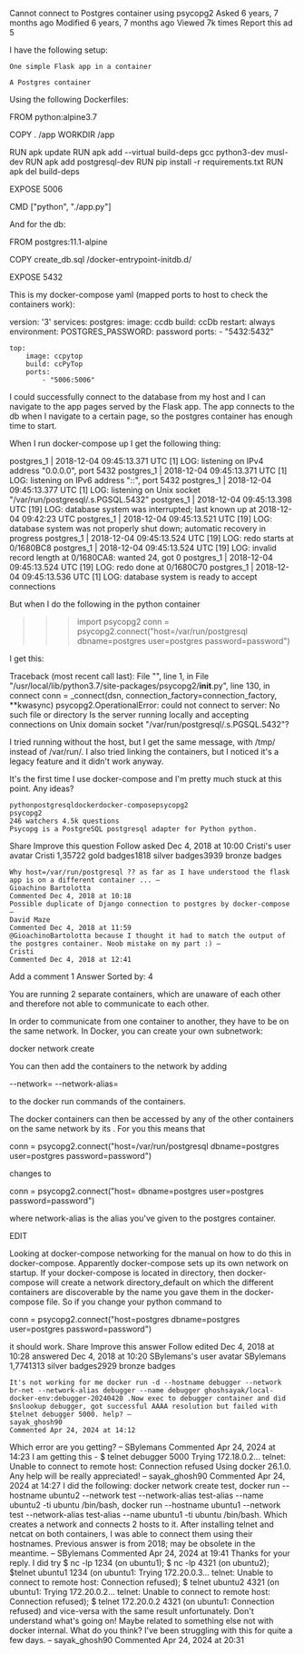 Cannot connect to Postgres container using psycopg2
Asked 6 years, 7 months ago
Modified 6 years, 7 months ago
Viewed 7k times
Report this ad
5

I have the following setup:

    One simple Flask app in a container

    A Postgres container

Using the following Dockerfiles:

FROM python:alpine3.7

COPY . /app
WORKDIR /app

RUN apk update
RUN apk add --virtual build-deps gcc python3-dev musl-dev
RUN apk add postgresql-dev
RUN pip install -r requirements.txt
RUN apk del build-deps

EXPOSE 5006

CMD ["python", "./app.py"]

And for the db:

FROM postgres:11.1-alpine

COPY create_db.sql /docker-entrypoint-initdb.d/

EXPOSE 5432

This is my docker-compose yaml (mapped ports to host to check the containers work):

version: '3'
services:
    postgres:
        image: ccdb
        build: ccDb
        restart: always
        environment:
            POSTGRES_PASSWORD: password
        ports:
            - "5432:5432"

    top:
        image: ccpytop
        build: ccPyTop
        ports:
            - "5006:5006"

I could successfully connect to the database from my host and I can navigate to the app pages served by the Flask app. The app connects to the db when I navigate to a certain page, so the postgres container has enough time to start.

When I run docker-compose up I get the following thing:

postgres_1  | 2018-12-04 09:45:13.371 UTC [1] LOG:  listening on IPv4 address "0.0.0.0", port 5432
postgres_1  | 2018-12-04 09:45:13.371 UTC [1] LOG:  listening on IPv6 address "::", port 5432
postgres_1  | 2018-12-04 09:45:13.377 UTC [1] LOG:  listening on Unix socket "/var/run/postgresql/.s.PGSQL.5432"
postgres_1  | 2018-12-04 09:45:13.398 UTC [19] LOG:  database system was interrupted; last known up at 2018-12-04 09:42:23 UTC
postgres_1  | 2018-12-04 09:45:13.521 UTC [19] LOG:  database system was not properly shut down; automatic recovery in progress
postgres_1  | 2018-12-04 09:45:13.524 UTC [19] LOG:  redo starts at 0/1680BC8
postgres_1  | 2018-12-04 09:45:13.524 UTC [19] LOG:  invalid record length at 0/1680CA8: wanted 24, got 0
postgres_1  | 2018-12-04 09:45:13.524 UTC [19] LOG:  redo done at 0/1680C70
postgres_1  | 2018-12-04 09:45:13.536 UTC [1] LOG:  database system is ready to accept connections

But when I do the following in the python container

>>> import psycopg2
>>> conn = psycopg2.connect("host=/var/run/postgresql dbname=postgres user=postgres password=password")

I get this:

Traceback (most recent call last):
  File "<stdin>", line 1, in <module>
  File "/usr/local/lib/python3.7/site-packages/psycopg2/__init__.py", line 130, in connect
    conn = _connect(dsn, connection_factory=connection_factory, **kwasync)
psycopg2.OperationalError: could not connect to server: No such file or directory
    Is the server running locally and accepting
    connections on Unix domain socket "/var/run/postgresql/.s.PGSQL.5432"?

I tried running without the host, but I get the same message, with /tmp/ instead of /var/run/. I also tried linking the containers, but I noticed it's a legacy feature and it didn't work anyway.

It's the first time I use docker-compose and I'm pretty much stuck at this point. Any ideas?

    pythonpostgresqldockerdocker-composepsycopg2
    psycopg2
    246 watchers 4.5k questions
    Psycopg is a PostgreSQL postgresql adapter for Python python.

Share
Improve this question
Follow
asked Dec 4, 2018 at 10:00
Cristi's user avatar
Cristi
1,35722 gold badges1818 silver badges3939 bronze badges

    Why host=/var/run/postgresql ?? as far as I have understood the flask app is on a different container ... – 
    Gioachino Bartolotta
    Commented Dec 4, 2018 at 10:18
    Possible duplicate of Django connection to postgres by docker-compose – 
    David Maze
    Commented Dec 4, 2018 at 11:59
    @GioachinoBartolotta because I thought it had to match the output of the postgres container. Noob mistake on my part :) – 
    Cristi
    Commented Dec 4, 2018 at 12:41

Add a comment
1 Answer
Sorted by:
4

You are running 2 separate containers, which are unaware of each other and therefore not able to communicate to each other.

In order to communicate from one container to another, they have to be on the same network. In Docker, you can create your own subnetwork:

docker network create <network-name>

You can then add the containers to the network by adding

--network=<network-name> --network-alias=<network-alias>

to the docker run commands of the containers.

The docker containers can then be accessed by any of the other containers on the same network by its <network-alias>. For you this means that

conn = psycopg2.connect("host=/var/run/postgresql dbname=postgres user=postgres password=password")

changes to

conn = psycopg2.connect("host=<network-alias> dbname=postgres user=postgres password=password")

where network-alias is the alias you've given to the postgres container.

EDIT

Looking at docker-compose networking for the manual on how to do this in docker-compose. Apparently docker-compose sets up its own network on startup. If your docker-compose is located in directory, then docker-compose will create a network directory_default on which the different containers are discoverable by the name you gave them in the docker-compose file. So if you change your python command to

conn = psycopg2.connect("host=postgres dbname=postgres user=postgres password=password")

it should work.
Share
Improve this answer
Follow
edited Dec 4, 2018 at 10:28
answered Dec 4, 2018 at 10:20
SBylemans's user avatar
SBylemans
1,7741313 silver badges2929 bronze badges

    It's not working for me docker run -d --hostname debugger --network br-net --network-alias debugger --name debugger ghoshsayak/local-docker-env:debugger-20240420 .Now exec to debugger container and did $nslookup debugger, got successful AAAA resolution but failed with $telnet debugger 5000. help? – 
    sayak_ghosh90
    Commented Apr 24, 2024 at 14:12 

Which error are you getting? – 
SBylemans
Commented Apr 24, 2024 at 14:23
I am getting this - $ telnet debugger 5000  Trying 172.18.0.2... telnet: Unable to connect to remote host: Connection refused Using docker 26.1.0. Any help will be really appreciated! – 
sayak_ghosh90
Commented Apr 24, 2024 at 14:27
I did the following: docker network create test, docker run --hostname ubuntu2 --network test --network-alias test-alias --name ubuntu2 -ti ubuntu /bin/bash, docker run --hostname ubuntu1 --network test --network-alias test-alias --name ubuntu1 -ti ubuntu /bin/bash. Which creates a network and connects 2 hosts to it. After installing telnet and netcat on both containers, I was able to connect them using their hostnames. Previous answer is from 2018; may be obsolete in the meantime. – 
SBylemans
Commented Apr 24, 2024 at 19:41
Thanks for your reply. I did try $ nc -lp 1234 (on ubuntu1); $ nc -lp 4321 (on ubuntu2); $telnet ubuntu1 1234 (on ubuntu1: Trying 172.20.0.3... telnet: Unable to connect to remote host: Connection refused); $ telnet ubuntu2 4321 (on ubuntu1: Trying 172.20.0.2... telnet: Unable to connect to remote host: Connection refused); $ telnet 172.20.0.2 4321 (on ubuntu1: Connection refused) and vice-versa with the same result unfortunately. Don't understand what's going on! Maybe related to something else not with docker internal. What do you think? I've been struggling with this for quite a few days. – 
sayak_ghosh90
Commented Apr 24, 2024 at 20:31 
